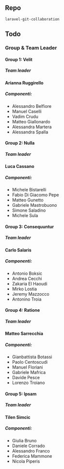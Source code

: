 ## Repo
`laravel-git-collaboration`

## Todo
### Group & Team Leader
#### Group 1: Velit
##### Team leader
**Arianna Ruggirello**

##### Componenti:
- Alessandro Belfiore
- Manuel Caselli
- Vadim Crudu
- Matteo Giallonardo
- Alessandra Martera
- Alessandra Spalla

#### Group 2: Nulla
##### Team leader
**Luca Cassano**

##### Componenti:
- Michele Bistarelli
- Fabio Di Giacomo Pepe
- Matteo Gunetto
- Gabriele Mastrobuono
- Simone Saladino
- Michele Sula


#### Group 3: Consequuntur
##### Team leader
**Carlo Salaris**

##### Componenti:
- Antonio Boksic
- Andrea Cecchi
- Zakaria El Haoudi
- Mirko Lostia
- Jeremy Mazzocco
- Antonino Troia


#### Group 4: Ratione
##### Team leader
**Matteo Sarrecchia**

##### Componenti:
- Gianbattista Botassi
- Paolo Centoscudi
- Manuel Floriani
- Gabriele Mafrica
- Davide Pesce
- Lorenzo Troiano


#### Group 5: Ipsam
##### Team leader
**Tilen Simcic**

##### Componenti:
- Giulia Bruno
- Daniele Corrado
- Alessandro Franco
- Federica Mammone
- Nicola Piperis